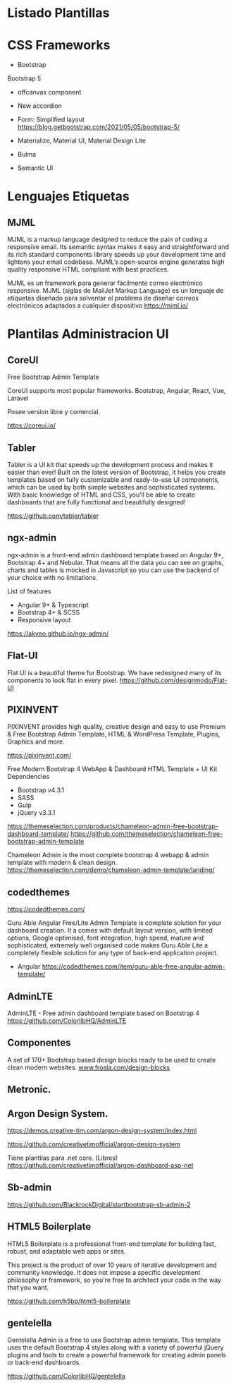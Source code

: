 # Listado Plantillas

# CSS Frameworks

- Bootstrap

Bootstrap 5
- offcanvas component
- New accordion
- Form: Simplified layout
https://blog.getbootstrap.com/2021/05/05/bootstrap-5/

- Materialize, Material UI, Material Design Lite
- Bulma
- Semantic UI


# Lenguajes Etiquetas

## MJML

MJML is a markup language designed to reduce the pain of coding a responsive email. Its semantic syntax makes it easy and straightforward and its rich standard components library speeds up your development time and lightens your email codebase. MJML’s open-source engine generates high quality responsive HTML compliant with best practices.


MJML es un framework para generar fácilmente correo electrónico responsive. MJML (siglas de MailJet Markup Language) es un lenguaje de etiquetas diseñado para solventar el problema de diseñar correos electrónicos adaptados a cualquier dispositivo
https://mjml.io/

# Plantilas Administracion UI

## CoreUI

Free Bootstrap Admin Template

CoreUI supports most popular frameworks.
Bootstrap, Angular, React, Vue, Laravel

Posee version libre y comercial.

https://coreui.io/

##  Tabler

Tabler is a UI kit that speeds up the development process and makes it easier than ever! Built on the latest version of Bootstrap, it helps you create templates based on fully customizable and ready-to-use UI components, which can be used by both simple websites and sophisticated systems. With basic knowledge of HTML and CSS, you’ll be able to create dashboards that are fully functional and beautifully designed!

https://github.com/tabler/tabler 

## ngx-admin

ngx-admin is a front-end admin dashboard template based on Angular 9+, Bootstrap 4+ and Nebular. That means all the data you can see on graphs, charts and tables is mocked in Javascript so you can use the backend of your choice with no limitations.

List of features

- Angular 9+ & Typescript
- Bootstrap 4+ & SCSS
- Responsive layout
	
https://akveo.github.io/ngx-admin/


## Flat-UI
Flat UI is a beautiful theme for Bootstrap. We have redesigned many of its components to look flat in every pixel.
https://github.com/designmodo/Flat-UI


## PIXINVENT

PIXINVENT provides high quality, creative design and easy to use Premium & Free Bootstrap Admin Template,
HTML & WordPress Template, Plugins, Graphics and more.

https://pixinvent.com/


Free Modern Bootstrap 4 WebApp & Dashboard HTML Template + UI Kit
Dependencies
-    Bootstrap v4.3.1
-    SASS
-    Gulp
-    jQuery v3.3.1

https://themeselection.com/products/chameleon-admin-free-bootstrap-dashboard-template/
https://github.com/themeselection/chameleon-free-bootstrap-admin-template


Chameleon Admin is the most complete bootstrap 4
webapp & admin template with modern & clean design.
https://themeselection.com/demo/chameleon-admin-template/landing/

## codedthemes


https://codedthemes.com/



Guru  Able Angular Free/Lite Admin Template is complete solution for  your dashboard creation. It a comes with default layout version, with limited options,  Google optimised, font integration, high speed, mature and sophisticated, extremely well organised code makes Guru  Able Lite a completely flexible solution for any type of back-end application project.
- Angular 
https://codedthemes.com/item/guru-able-free-angular-admin-template/


## AdminLTE


 AdminLTE - Free admin dashboard template based on Bootstrap 4 
https://github.com/ColorlibHQ/AdminLTE

## Componentes


 A set of 170+ Bootstrap based design blocks ready to be used to create clean modern websites.
www.froala.com/design-blocks 



## Metronic.


## Argon Design System.

https://demos.creative-tim.com/argon-design-system/index.html


https://github.com/creativetimofficial/argon-design-system

Tiene plantilas para .net core. (Libres)
https://github.com/creativetimofficial/argon-dashboard-asp-net


## Sb-admin

https://github.com/BlackrockDigital/startbootstrap-sb-admin-2

## HTML5 Boilerplate

HTML5 Boilerplate is a professional front-end template for building fast, robust, and adaptable web apps or sites.

This project is the product of over 10 years of iterative development and community knowledge. It does not impose a specific development philosophy or framework, so you're free to architect your code in the way that you want.

https://github.com/h5bp/html5-boilerplate

## gentelella

Gentelella Admin is a free to use Bootstrap admin template. This template uses the default Bootstrap 4 styles along with a variety of powerful jQuery plugins and tools to create a powerful framework for creating admin panels or back-end dashboards. 
 
https://github.com/ColorlibHQ/gentelella
